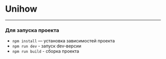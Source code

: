 # Unihow

---

### Для запуска проекта
- `npm install` — установка зависимостей проекта
- `npm run dev` - запуск dev-версии
- `npm run build` - сборка проекта


